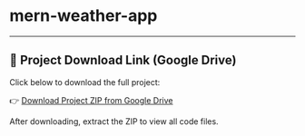 # mern-weather-app
---

## 🔗 Project Download Link (Google Drive)

Click below to download the full project:

👉 [Download Project ZIP from Google Drive](https://drive.google.com/file/d/1l03INA48VEfENbXX7911NoSTGJenhnPD/view?usp=drive_link)

After downloading, extract the ZIP to view all code files.
